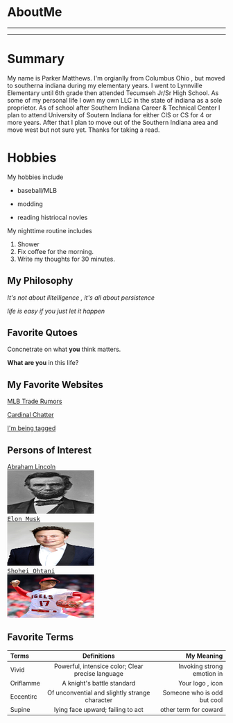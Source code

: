 # AboutMe
---
---
# Summary

[I have a new home]: https://redbirdrants.com/

My name is Parker Matthews. I'm orgianlly from Columbus Ohio , but moved to southerna indiana during my elementary years. I went to Lynnville Elementary until 6th grade then attended Tecumseh Jr/Sr High School. As some of my personal life I own my own LLC in the state of indiana as a sole proprietor. As of school after Southern Indiana Career & Technical Center I plan to attend University of Soutern Indiana for either CIS or CS for 4 or more years. After that I plan to move out of the Southern Indiana area and move west but not sure yet. Thanks for taking a read.

[1]: https://en.wikipedia.org/wiki/Abraham_Lincoln
[2]: https://en.wikipedia.org/wiki/Elon_Musk
[3]: https://en.wikipedia.org/wiki/Shohei_Ohtani

# Hobbies
My hobbies include
- baseball/MLB
+ modding 
* reading histriocal novles

My nighttime routine includes
1. Shower
2. Fix coffee for the morning.
3. Write my thoughts for 30 minutes.

## My Philosophy 
*It's not about illtelligence , it's all about persistence*

_life is easy if you just let it happen_

## Favorite Qutoes

Concnetrate on what **you** think matters.

__What are you__ in this life?

## My Favorite Websites

[MLB Trade Rumors](https://www.mlbtraderumors.com)

[Cardinal Chatter](https://www.mlbrtraderumors.com/st-louis-cardinals "St. Louis Cardinals Rumors")

[I'm being tagged][I have a new home]

## Persons of Interest

[Abraham Lincoln][1]<br><kbd>
<img src="https://github.com/ParkerMatthews/AboutMe/blob/main/img/Abraham_Lincoln.jpg" height="100px"
 width="200px">
 </kdb><br>
[Elon Musk][2]<br><kbd>
<img src="https://github.com/ParkerMatthews/AboutMe/blob/main/img/Elon_Musk.jpg" height="100px"
 width="200px">
 </kbd><br>
[Shohei Ohtani][3]<br><kbd>
<img src="https://github.com/ParkerMatthews/AboutMe/blob/main/img/Shohei.jpg" height="100px"
 width="200px">
 <kbd><br>

## Favorite Terms 

| Terms| Definitions | My Meaning 
|:-|:----:| ---:|
| Vivid | Powerful, intensice color; Clear precise language | Invoking strong emotion in | 
| Oriflamme | A knight's battle standard | Your logo , icon | 
| Eccentirc | Of unconvential and slightly strange character | Someone who is odd but cool | 
| Supine | lying face upward; failing to act | other term for coward |
